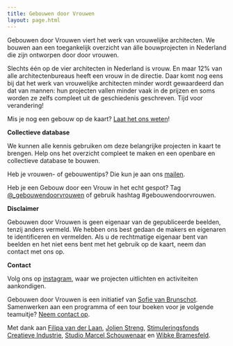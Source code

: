 ```yaml
---
title: Gebouwen door Vrouwen
layout: page.html
---
```

Gebouwen door Vrouwen viert het werk van vrouwelijke architecten. We bouwen aan een toegankelijk overzicht van álle bouwprojecten in Nederland die zijn ontworpen door door vrouwen.

Slechts één op de vier architecten in Nederland is vrouw. En maar 12% van alle architectenbureaus heeft een vrouw in de directie. Daar komt nog eens bij dat het werk van vrouwelijke architecten minder wordt gewaardeerd dan dat van mannen: hun projecten vallen minder vaak in de prijzen en soms worden ze zelfs compleet uit de geschiedenis geschreven. Tijd voor verandering!

Mis je nog een gebouw op de kaart? [Laat het ons weten](mailto:info@gebouwendoorvrouwen.com)!

**Collectieve database**

We kunnen alle kennis gebruiken om deze belangrijke projecten in kaart te brengen. Help ons het overzicht compleet te maken en een openbare en collectieve database te bouwen.

Heb je vrouwen- of gebouwentips? Die kun je aan ons [mailen](mailto:info@gebouwendoorvrouwen.com).

Heb je een Gebouw door een Vrouw in het echt gespot? Tag [@_gebouwendoorvrouwen](https://instagram.com/_gebouwendoorvrouwen) of gebruik hashtag #gebouwendoorvrouwen.

**Disclaimer**

Gebouwen door Vrouwen is geen eigenaar van de gepubliceerde beelden, tenzij anders vermeld. We hebben ons best gedaan de makers en eigenaren te identificeren en vermelden. Als u de rechtmatige eigenaar bent van beelden en het niet eens bent met het gebruik op de kaart, neem dan contact met ons op.

**Contact**

Volg ons op [instagram](https://instagram.com/_gebouwendoorvrouwen), waar we projecten uitlichten en activiteiten aankondigen.

Gebouwen door Vrouwen is een initiatief van [Sofie van Brunschot](https://www.linkedin.com/in/sofie-van-brunschot/). Samenwerken aan een programma of een tour boeken voor je volgende teamuitje? [Neem contact op](mailto:info@gebouwendoorvrouwen.com).

Met dank aan [Filipa van der Laan](https://www.linkedin.com/in/filipa-van-der-laan-741748200/?originalSubdomain=nl), [Jolien Streng](https://www.linkedin.com/in/jolien-s-9b585111b/), [Stimuleringsfonds Creatieve Industrie](https://www.stimuleringsfonds.nl/), [Studio Marcel Schouwenaar](https://marcelschouwenaar.nl/) en [Wibke Bramesfeld](http://www.bramesfeld.com/).
